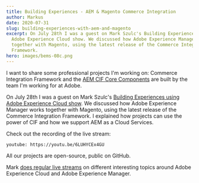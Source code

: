 ```yaml
---
title: Building Experiences - AEM & Magento Commerce Integration
author: Markus
date: 2020-07-31
slug: building-experiences-with-aem-and-magento
excerpt: On July 28th I was a guest on Mark Szulc's Building Experiences using
  Adobe Experience Cloud show. We discussed how Adobe Experience Manager works
  together with Magento, using the latest release of the Commerce Integration
  Framework.
hero: images/bems-08c.png
---
```

I want to share some professional projects I'm working on: Commerce Integration Framework and the [AEM CIF Core Components](https://github.com/adobe/aem-core-cif-components) are built by the team I'm working for at Adobe. 

On July 28th I was a guest on Mark Szulc's [Building Experiences using Adobe Experience Cloud show](https://www.youtube.com/channel/UC8zeS_5A2HxNA5-vKtIrtqg). We discussed how Adobe Experience Manager works together with Magento, using the latest release of the Commerce Integration Framework. I explained how projects can use the power of CIF and how we support AEM as a Cloud Services.

Check out the recording of the live stream:
 
`youtube: https://youtu.be/6LUHYCEx4GU`

All our projects are open-source, public on GitHub. 

<github url="https://github.com/adobe/aem-core-cif-components" title="AEM CIF Core Components"/>
<github url="https://github.com/adobe/aem-cif-guides-venia" title="AEM Venia Reference Store"/>

Mark [does regular live streams](https://www.markszulc.com/) on different interesting topics around Adobe Experience Cloud and Adobe Experience Manager.
